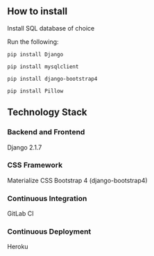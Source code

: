 ## How to install

Install SQL database of choice

Run the following:

`pip install Django`

`pip install mysqlclient`

`pip install django-bootstrap4`

`pip install Pillow`


## Technology Stack

### Backend and Frontend
Django 2.1.7

### CSS Framework
Materialize CSS
Bootstrap 4 (django-bootstrap4)

### Continuous Integration
GitLab CI

### Continuous Deployment
Heroku
